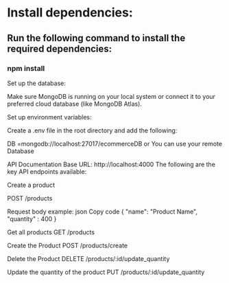 # Install dependencies:

## Run the following command to install the required dependencies:

### npm install


Set up the database:

Make sure MongoDB is running on your local system or connect it to your preferred cloud database (like MongoDB Atlas).

Set up environment variables:

Create a .env file in the root directory and add the following:

DB =mongodb://localhost:27017/ecommerceDB  or You can use your remote Database

API Documentation
Base URL: http://localhost:4000
The following are the key API endpoints available:

Create a product

POST /products

Request body example:
json
Copy code
{
  "name": "Product Name",
  "quantity" : 400
}


Get all products
GET /products

Create the Product
POST /products/create

Delete the Product
DELETE /products/:id/update_quantity

Update the quantity of the  product
PUT /products/:id/update_quantity


